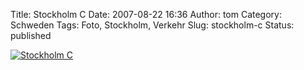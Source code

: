 Title: Stockholm C
Date: 2007-08-22 16:36
Author: tom
Category: Schweden
Tags: Foto, Stockholm, Verkehr
Slug: stockholm-c
Status: published

[![Stockholm
C](/pic/tagsthlmc_s.jpg "Stockholm C")](/pic/tagsthlmc_l.jpg)

